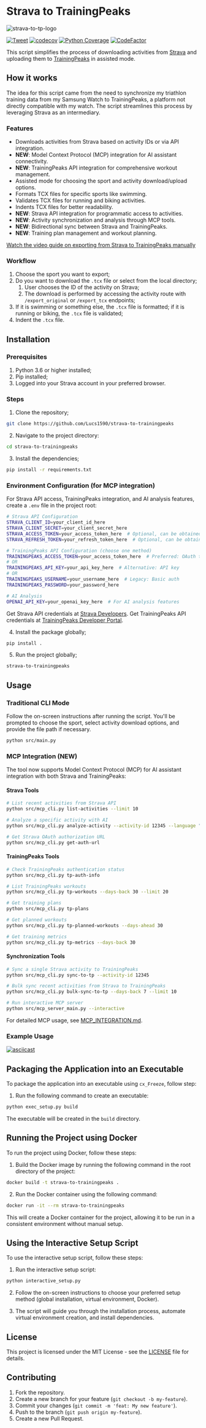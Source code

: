 # Strava to TrainingPeaks

![strava-to-tp-logo](https://raw.githubusercontent.com/Lucs1590/strava-to-trainingpeaks/master/assets/strava_tp_low.png)

[![Tweet](https://img.shields.io/twitter/url/http/shields.io.svg?style=social)](https://twitter.com/intent/tweet?text=Sync%20your%20strava%20trainings%20with%20Traning%20Peaks&url=https://github.com/Lucs1590/strava-to-trainingpeaks&hashtags=strava,github,opensource,strava,dev)
[![codecov](https://codecov.io/gh/Lucs1590/strava-to-trainingpeaks/graph/badge.svg?token=V7BM0ZNAXS)](https://codecov.io/gh/Lucs1590/strava-to-trainingpeaks)
[![Python Coverage](https://github.com/Lucs1590/strava-to-trainingpeaks/actions/workflows/coverage.yml/badge.svg)](https://github.com/Lucs1590/strava-to-trainingpeaks/actions/workflows/coverage.yml)
[![CodeFactor](https://www.codefactor.io/repository/github/lucs1590/strava-to-trainingpeaks/badge)](https://www.codefactor.io/repository/github/lucs1590/strava-to-trainingpeaks)

This script simplifies the process of downloading activities from [Strava](https://www.strava.com/) and uploading them to [TrainingPeaks](https://www.trainingpeaks.com/) in assisted mode.

## How it works

The idea for this script came from the need to synchronize my triathlon training data from my Samsung Watch to TrainingPeaks, a platform not directly compatible with my watch. The script streamlines this process by leveraging Strava as an intermediary.

### Features

- Downloads activities from Strava based on activity IDs or via API integration.
- **NEW**: Model Context Protocol (MCP) integration for AI assistant connectivity.
- **NEW**: TrainingPeaks API integration for comprehensive workout management.
- Assisted mode for choosing the sport and activity download/upload options.
- Formats TCX files for specific sports like swimming.
- Validates TCX files for running and biking activities.
- Indents TCX files for better readability.
- **NEW**: Strava API integration for programmatic access to activities.
- **NEW**: Activity synchronization and analysis through MCP tools.
- **NEW**: Bidirectional sync between Strava and TrainingPeaks.
- **NEW**: Training plan management and workout planning.

[Watch the video guide on exporting from Strava to TrainingPeaks manually](https://www.youtube.com/watch?v=Y0nWzOAM8_M)

### Workflow

1. Choose the sport you want to export;
2. Do you want to download the `.tcx` file or select from the local directory;
    1. User chooses the ID of the activity on Strava;
    2. The download is performed by accessing the activity route with `/export_original` or `/export_tcx` endpoints;
3. If it is swimming or something else, the `.tcx` file is formatted; if it is running or biking, the `.tcx` file is validated;
4. Indent the `.tcx` file.

## Installation

### Prerequisites

1. Python 3.6 or higher installed;
2. Pip installed;
3. Logged into your Strava account in your preferred browser.

### Steps

1. Clone the repository;

```bash
git clone https://github.com/Lucs1590/strava-to-trainingpeaks
```

2. Navigate to the project directory:

```bash
cd strava-to-trainingpeaks
```

3. Install the dependencies;

```bash
pip install -r requirements.txt
```

### Environment Configuration (for MCP integration)

For Strava API access, TrainingPeaks integration, and AI analysis features, create a `.env` file in the project root:

```bash
# Strava API Configuration
STRAVA_CLIENT_ID=your_client_id_here
STRAVA_CLIENT_SECRET=your_client_secret_here
STRAVA_ACCESS_TOKEN=your_access_token_here  # Optional, can be obtained via OAuth
STRAVA_REFRESH_TOKEN=your_refresh_token_here  # Optional, can be obtained via OAuth

# TrainingPeaks API Configuration (choose one method)
TRAININGPEAKS_ACCESS_TOKEN=your_access_token_here  # Preferred: OAuth token
# OR
TRAININGPEAKS_API_KEY=your_api_key_here  # Alternative: API key
# OR
TRAININGPEAKS_USERNAME=your_username_here  # Legacy: Basic auth
TRAININGPEAKS_PASSWORD=your_password_here

# AI Analysis
OPENAI_API_KEY=your_openai_key_here  # For AI analysis features
```

Get Strava API credentials at [Strava Developers](https://developers.strava.com/).
Get TrainingPeaks API credentials at [TrainingPeaks Developer Portal](https://www.trainingpeaks.com/developer/).

4. Install the package globally;

```bash
pip install .
```

5. Run the project globally;

```bash
strava-to-trainingpeaks
```

## Usage

### Traditional CLI Mode

Follow the on-screen instructions after running the script. You'll be prompted to choose the sport, select activity download options, and provide the file path if necessary.

```bash
python src/main.py
```

### MCP Integration (NEW)

The tool now supports Model Context Protocol (MCP) for AI assistant integration with both Strava and TrainingPeaks:

#### Strava Tools
```bash
# List recent activities from Strava API
python src/mcp_cli.py list-activities --limit 10

# Analyze a specific activity with AI
python src/mcp_cli.py analyze-activity --activity-id 12345 --language "English"

# Get Strava OAuth authorization URL
python src/mcp_cli.py get-auth-url
```

#### TrainingPeaks Tools
```bash
# Check TrainingPeaks authentication status
python src/mcp_cli.py tp-auth-info

# List TrainingPeaks workouts
python src/mcp_cli.py tp-workouts --days-back 30 --limit 20

# Get training plans
python src/mcp_cli.py tp-plans

# Get planned workouts
python src/mcp_cli.py tp-planned-workouts --days-ahead 30

# Get training metrics
python src/mcp_cli.py tp-metrics --days-back 30
```

#### Synchronization Tools
```bash
# Sync a single Strava activity to TrainingPeaks
python src/mcp_cli.py sync-to-tp --activity-id 12345

# Bulk sync recent activities from Strava to TrainingPeaks
python src/mcp_cli.py bulk-sync-to-tp --days-back 7 --limit 10

# Run interactive MCP server
python src/mcp_server_main.py --interactive
```

For detailed MCP usage, see [MCP_INTEGRATION.md](MCP_INTEGRATION.md).

### Example Usage

[![asciicast](https://asciinema.org/a/YtCDwQMThtlfgerhir12YA4Kb.svg)](https://asciinema.org/a/YtCDwQMThtlfgerhir12YA4Kb)

## Packaging the Application into an Executable

To package the application into an executable using `cx_Freeze`, follow step:

1. Run the following command to create an executable:

```bash
python exec_setup.py build
```

The executable will be created in the `build` directory.

## Running the Project using Docker

To run the project using Docker, follow these steps:

1. Build the Docker image by running the following command in the root directory of the project:

```bash
docker build -t strava-to-trainingpeaks .
```

2. Run the Docker container using the following command:

```bash
docker run -it --rm strava-to-trainingpeaks
```

This will create a Docker container for the project, allowing it to be run in a consistent environment without manual setup.

## Using the Interactive Setup Script

To use the interactive setup script, follow these steps:

1. Run the interactive setup script:

```bash
python interactive_setup.py
```

2. Follow the on-screen instructions to choose your preferred setup method (global installation, virtual environment, Docker).

3. The script will guide you through the installation process, automate virtual environment creation, and install dependencies.

## License

This project is licensed under the MIT License - see the [LICENSE](https://github.com/Lucs1590/strava-to-trainingpeaks/blob/main/LICENSE) file for details.

## Contributing

1. Fork the repository.
2. Create a new branch for your feature (`git checkout -b my-feature`).
3. Commit your changes (`git commit -m 'feat: My new feature'`).
4. Push to the branch (`git push origin my-feature`).
5. Create a new Pull Request.
